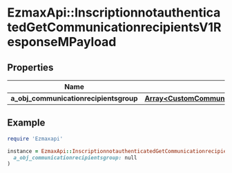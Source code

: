 # EzmaxApi::InscriptionnotauthenticatedGetCommunicationrecipientsV1ResponseMPayload

## Properties

| Name | Type | Description | Notes |
| ---- | ---- | ----------- | ----- |
| **a_obj_communicationrecipientsgroup** | [**Array&lt;CustomCommunicationrecipientsgroupResponse&gt;**](CustomCommunicationrecipientsgroupResponse.md) |  |  |

## Example

```ruby
require 'Ezmaxapi'

instance = EzmaxApi::InscriptionnotauthenticatedGetCommunicationrecipientsV1ResponseMPayload.new(
  a_obj_communicationrecipientsgroup: null
)
```

